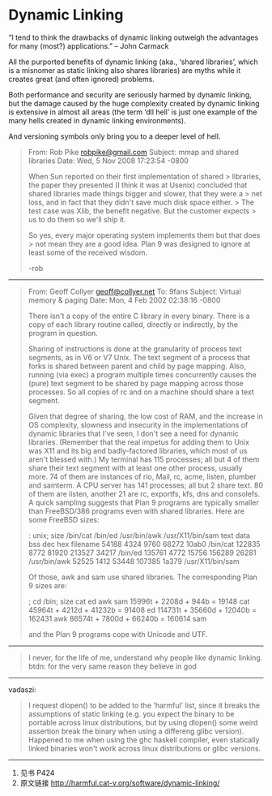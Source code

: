 # Dynamic Linking

“I tend to think the drawbacks of dynamic linking outweigh the advantages for many (most?) applications.” – John Carmack

All the purported benefits of dynamic linking (aka., ‘shared libraries’, which is a misnomer as static linking also shares libraries) are myths while it creates great (and often ignored) problems.

Both performance and security are seriously harmed by dynamic linking, but the damage caused by the huge complexity created by dynamic linking is extensive in almost all areas (the term ‘dll hell’ is just one example of the many hells created in dynamic linking environments).

And versioning symbols only bring you to a deeper level of hell.

> From: Rob Pike <robpike@gmail.com>
> Subject: mmap and shared libraries
> Date: Wed, 5 Nov 2008 17:23:54 -0800
>
> When Sun reported on their first implementation of shared > libraries,
> the paper they presented (I think it was at Usenix) concluded that
> shared libraries made things bigger and slower, that they were a > net
> loss, and in fact that they didn't save much disk space either.  > The
> test case was Xlib, the benefit negative. But the customer expects > us
> to do them so we'll ship it.
>
> So yes, every major operating system implements them but that does > not
> mean they are a good idea.  Plan 9 was designed to ignore at least
> some of the received wisdom.
>
> -rob

---

> From: Geoff Collyer <geoff@collyer.net>
> To: 9fans
> Subject: Virtual memory & paging
> Date: Mon, 4 Feb 2002 02:38:16 -0800
>
> There isn't a copy of the entire C library in every binary.  There is
> a copy of each library routine called, directly or indirectly, by the
> program in question.
>
> Sharing of instructions is done at the granularity of process text
> segments, as in V6 or V7 Unix.  The text segment of a process that
> forks is shared between parent and child by page mapping.  Also,
> running (via exec) a program multiple times concurrently causes the
> (pure) text segment to be shared by page mapping across those
> processes.  So all copies of rc and on a machine should share a text
> segment.
>
> Given that degree of sharing, the low cost of RAM, and the increase in
> OS complexity, slowness and insecurity in the implementations of
> dynamic libraries that I've seen, I don't see a need for dynamic
> libraries.  (Remember that the real impetus for adding them to Unix
> was X11 and its big and badly-factored libraries, which most of us
> aren't blessed with.)  My terminal has 115 processes; all but 4 of
> them share their text segment with at least one other process, usually
> more.  74 of them are instances of rio, Mail, rc, acme, listen,
> plumber and samterm.  A CPU server has 141 processes; all but 2 share
> text.  80 of them are listen, another 21 are rc, exportfs, kfs, dns
> and consolefs.  A quick sampling suggests that Plan 9 programs are
> typically smaller than FreeBSD/386 programs even with shared
> libraries.  Here are some FreeBSD sizes:
>
> : unix; size /bin/cat /bin/ed /usr/bin/awk /usr/X11/bin/sam
>    text    data     bss     dec     hex filename
>   54188    4324    9760   68272   10ab0 /bin/cat
>  122835    8772   81920  213527   34217 /bin/ed
>  135761    4772   15756  156289   26281 /usr/bin/awk
>   52525    1412   53448  107385   1a379 /usr/X11/bin/sam
>
> Of those, awk and sam use shared libraries.  The corresponding Plan 9
> sizes are:
>
> ; cd /bin; size cat ed awk sam
> 15996t + 2208d + 944b = 19148   cat
> 45964t + 4212d + 41232b = 91408 ed
> 114731t + 35660d + 12040b = 162431  awk
> 86574t + 7800d + 66240b = 160614    sam
>
> and the Plan 9 programs cope with Unicode and UTF.

---

> <btdn> I never, for the life of me, understand why people like dynamic linking.
> <aiju> btdn: for the very same reason they believe in god

---

vadaszi:

> I request dlopen() to be added to the 'harmful' list, since it
> breaks the assumptions of static linking (e.g. you expect the
> binary to be portable across linux distributions, but by using
> dlopen() some weird assertion break the binary when using a
> differeng glibc version).  Happened to me when using the ghc
> haskell compiler, even statically linked binaries won't work
> across linux distributions or glibc versions.

---
1. 见书 P424
2. 原文链接 http://harmful.cat-v.org/software/dynamic-linking/

